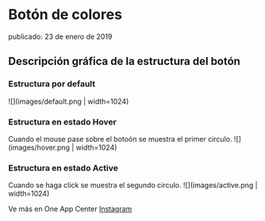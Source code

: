# Botón de colores
publicado: 23 de enero de 2019

## Descripción gráfica de la estructura del botón

### Estructura por default
![](images/default.png | width=1024)

### Estructura en estado Hover
Cuando el mouse pase sobre el botoón se muestra el primer circulo.
![](images/hover.png | width=1024)

### Estructura en estado Active
Cuando se haga click se muestra el segundo circulo.
![](images/active.png | width=1024)


Ve más en One App Center
[Instagram](https://instagram.com/oneappcenter)
